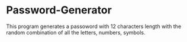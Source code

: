 # Password-Generator
This program generates a passoword with 12 characters length with the random combination of all the letters, numbers, symbols.

